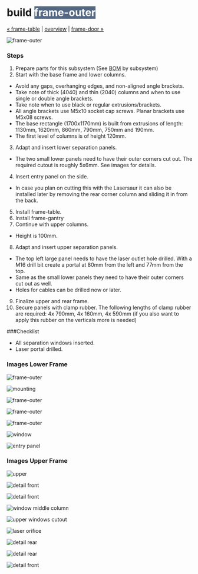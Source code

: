 build <span style="background-color:#546883;color:#ffffff">frame-outer</span>
============================

[&#xAB; frame-table](build-frame-table.md) | [overview](assembly.md) | [frame-door &#xBB;](build-frame-door.md)

![frame-outer](http://farm9.staticflickr.com/8254/8694635309_e8eed0ecba_z.jpg)


### Steps

1. Prepare parts for this subsystem (See [BOM](bom.md) by subsystem)
2. Start with the base frame and lower columns.
  - Avoid any gaps, overhanging edges, and non-aligned angle brackets.
  - Take note of thick (4040) and thin (2040) columns and when to use single or double angle brackets.
  - Take note when to use black or regular extrusions/brackets.
  - All angle brackets use M5x10 socket cap screws. Planar brackets use M5x08 screws.
  - The base rectangle (1700x1170mm) is built from  extrusions of length: 1130mm, 1620mm, 860mm, 790mm, 750mm and 190mm.
  - The first level of columns is of height 120mm.
3. Adapt and insert lower separation panels.
  - The two small lower panels need to have their outer corners cut out. The required cutout is roughly 5x6mm. See images for details.
4. Insert entry panel on the side.
  - In case you plan on cutting this with the Lasersaur it can also be installed later by removing the rear corner column and sliding it in from the back.
5. Install frame-table.
6. Install frame-gantry
7. Continue with upper columns.
  - Height is 100mm.
8. Adapt and insert upper separation panels.
  - The top left large panel needs to have the laser outlet hole drilled. With a M16 drill bit create a portal at 80mm from the left and 77mm from the top.
  - Same as the small lower panels they need to have their outer corners cut out as well. 
  - Holes for cables can be drilled now or later.
9. Finalize upper and rear frame.
10. Secure panels with clamp rubber. The following lengths of clamp rubber are required: 4x 790mm, 4x 160mm, 4x 590mm (if you also want to apply this rubber on the verticals more is needed)


###Checklist

- All separation windows inserted.
- Laser portal drilled.


### Images Lower Frame

![frame-outer](http://farm9.staticflickr.com/8373/8414208566_b3f62df7a9_z.jpg)

![mounting](http://farm9.staticflickr.com/8496/8413111387_bdcf652cb0_z.jpg)

![frame-outer](http://farm9.staticflickr.com/8351/8413111039_86c6716dbc_z.jpg)

![frame-outer](http://farm9.staticflickr.com/8373/8413110861_b675ed29bd_z.jpg)

![frame-outer](http://farm9.staticflickr.com/8374/8414208328_111b7c2fd9_z.jpg)

![window](http://farm9.staticflickr.com/8504/8413108515_3fd7a3273b_z.jpg)

![entry panel](http://farm9.staticflickr.com/8367/8414206308_76ede1f79a_z.jpg)



### Images Upper Frame
![upper](http://farm9.staticflickr.com/8504/8413100599_6c55835582_z.jpg)

![detail front](http://farm9.staticflickr.com/8375/8414196748_54116a7297_z.jpg)

![detail front](http://farm9.staticflickr.com/8219/8414196474_336bb7455b_z.jpg)

![window middle column](http://farm9.staticflickr.com/8218/8413102405_6face35325_z.jpg)

![upper windows cutout](http://farm9.staticflickr.com/8351/8414201672_0c3f32c9cb_z.jpg)

![laser orifice](http://farm9.staticflickr.com/8073/8413098985_61e9593218_z.jpg)

![detail rear](http://farm9.staticflickr.com/8359/8413098223_55fdc27c7c_z.jpg)

![detail rear](http://farm9.staticflickr.com/8053/8413097933_d8f4db7040_z.jpg)

![detail front](http://farm9.staticflickr.com/8211/8413097625_8aa96cb7df_z.jpg)
